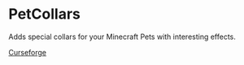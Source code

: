# PetCollars
Adds special collars for your Minecraft Pets with interesting effects.

[Curseforge](https://www.curseforge.com/minecraft/mc-mods/pet-collars)
